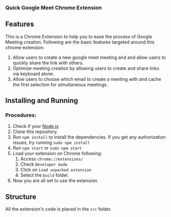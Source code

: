 ### Quick Google Meet Chrome Extension


## Features

This is a Chrome Extension to help you to ease the process of Google Meeting creation.
Following are the basic features targeted  around this chrome extension:

1. Allow users to create a new google meet meeting and and allow users to quickly share the link with others.
2. Optimize meeting creation by allowing users to create and share links via keyboard alone.
3. Allow users to choose which email to create a meeting with and cache the first selection for simultaneous meetings.

## Installing and Running

### Procedures:

1. Check if your [Node.js](https://nodejs.org/) 
2. Clone this repository.
3. Run `npm install` to install the dependencies. If you get any authorization issues, try running `sudo npm install`
4. Run `npm start` or `sudo npm start`
5. Load your extension on Chrome following:
   1. Access `chrome://extensions/`
   2. Check `Developer mode`
   3. Click on `Load unpacked extension`
   4. Select the `build` folder.
6. Now you are all set to use the extension.

## Structure

All the extension's code is placed in the `src` folder.














